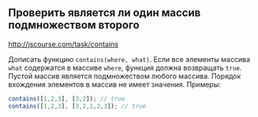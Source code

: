 ## Проверить является ли один массив подмножеством второго
<http://jscourse.com/task/contains>

Дописать функцию `contains(where, what)`. Если все элементы массива `what` содержатся в массиве
`where`, функция должна возвращать `true`. Пустой массив является подмножеством любого массива. Порядок вхождения элементов в массив не имеет значения.
Примеры:

```js
contains([1,2,3], [3,2]); // true
contains([1,2,3], [3,2,1,2,3]); // true
```
